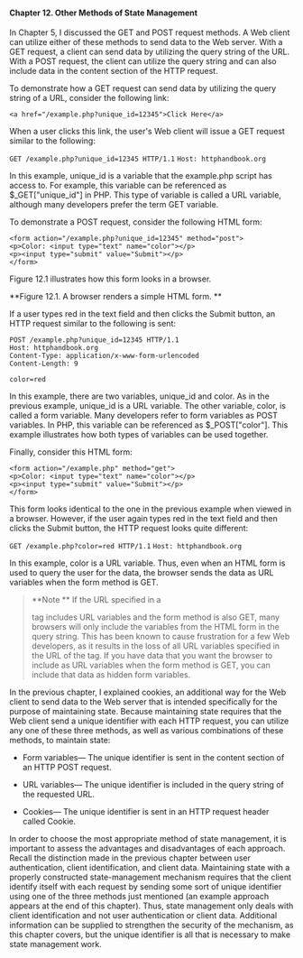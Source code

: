 #### Chapter 12. Other Methods of State Management

In Chapter 5, I discussed the GET and POST request methods. A Web client can utilize either of these methods to send data to the Web server. With a GET request, a client can send data by utilizing the query string of the URL. With a POST request, the client can utilize the query string and can also include data in the content section of the HTTP request.

To demonstrate how a GET request can send data by utilizing the query string of a URL, consider the following link:

`<a href="/example.php?unique_id=12345">Click Here</a>`
 
When a user clicks this link, the user's Web client will issue a GET request similar to the following:

`GET /example.php?unique_id=12345 HTTP/1.1`
`Host: httphandbook.org` 

In this example, unique_id is a variable that the example.php script has access to. For example, this variable can be referenced as $_GET["unique_id"] in PHP. This type of variable is called a URL variable, although many developers prefer the term GET variable.

To demonstrate a POST request, consider the following HTML form:

```
<form action="/example.php?unique_id=12345" method="post"> 
<p>Color: <input type="text" name="color"></p> 
<p><input type="submit" value="Submit"></p> 
</form> 
```

Figure 12.1 illustrates how this form looks in a browser.

**Figure 12.1. A browser renders a simple HTML form.
**

If a user types red in the text field and then clicks the Submit button, an HTTP request similar to the following is sent:

```
POST /example.php?unique_id=12345 HTTP/1.1 
Host: httphandbook.org 
Content-Type: application/x-www-form-urlencoded 
Content-Length: 9 

color=red 
```

In this example, there are two variables, unique_id and color. As in the previous example, unique_id is a URL variable. The other variable, color, is called a form variable. Many developers refer to form variables as POST variables. In PHP, this variable can be referenced as $_POST["color"]. This example illustrates how both types of variables can be used together.

Finally, consider this HTML form:

```
<form action="/example.php" method="get"> 
<p>Color: <input type="text" name="color"></p> 
<p><input type="submit" value="Submit"></p> 
</form> 
```

This form looks identical to the one in the previous example when viewed in a browser. However, if the user again types red in the text field and then clicks the Submit button, the HTTP request looks quite different:

`GET /example.php?color=red HTTP/1.1` 
`Host: httphandbook.org`
 
In this example, color is a URL variable. Thus, even when an HTML form is used to query the user for the data, the browser sends the data as URL variables when the form method is GET.

>**Note
**
If the URL specified in a <form> tag includes URL variables and the form method is also GET, many browsers will only include the variables from the HTML form in the query string. This has been known to cause frustration for a few Web developers, as it results in the loss of all URL variables specified in the URL of the <form> tag. If you have data that you want the browser to include as URL variables when the form method is GET, you can include that data as hidden form variables.

In the previous chapter, I explained cookies, an additional way for the Web client to send data to the Web server that is intended specifically for the purpose of maintaining state. Because maintaining state requires that the Web client send a unique identifier with each HTTP request, you can utilize any one of these three methods, as well as various combinations of these methods, to maintain state:

* Form variables— The unique identifier is sent in the content section of an HTTP POST request.

* URL variables— The unique identifier is included in the query string of the requested URL.

* Cookies— The unique identifier is sent in an HTTP request header called Cookie.

In order to choose the most appropriate method of state management, it is important to assess the advantages and disadvantages of each approach. Recall the distinction made in the previous chapter between user authentication, client identification, and client data. Maintaining state with a properly constructed state-management mechanism requires that the client identify itself with each request by sending some sort of unique identifier using one of the three methods just mentioned (an example approach appears at the end of this chapter). Thus, state management only deals with client identification and not user authentication or client data. Additional information can be supplied to strengthen the security of the mechanism, as this chapter covers, but the unique identifier is all that is necessary to make state management work.

